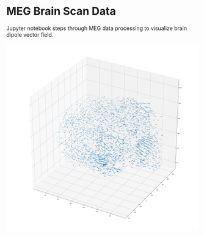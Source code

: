 # MEG Brain Scan Data
Jupyter notebook steps through MEG data processing to visualize brain dipole vector field.

![](brain_dipole.png)
